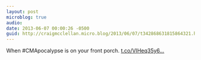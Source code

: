```yaml
---
layout: post
microblog: true
audio: 
date: 2013-06-07 00:00:26 -0500
guid: http://craigmcclellan.micro.blog/2013/06/07/t342868631815864321.html
---
```

When #CMApocalypse is on your front porch. [t.co/VIHeq35y6...](https://t.co/VIHeq35y6W)
